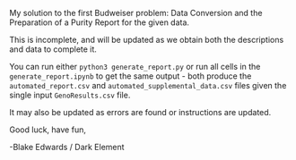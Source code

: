 My solution to the first Budweiser problem: Data Conversion and the Preparation of a Purity Report for the given data. 

This is incomplete, and will be updated as we obtain both the descriptions and data to complete it.

You can run either `python3 generate_report.py` or run all cells in the `generate_report.ipynb` to get the same output - both produce the `automated_report.csv` and `automated_supplemental_data.csv` files given the single input `GenoResults.csv` file.

It may also be updated as errors are found or instructions are updated.

Good luck, have fun,

-Blake Edwards / Dark Element
